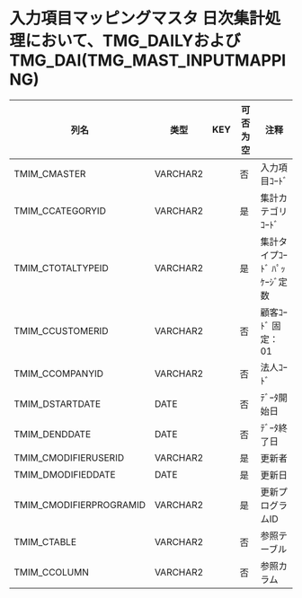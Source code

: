 # 入力項目マッピングマスタ                  日次集計処理において、TMG_DAILYおよびTMG_DAI(TMG_MAST_INPUTMAPPING)
| 列名   | 类型   | KEY  | 可否为空 | 注释   |
| ---- | ---- | ---- | ---- | ---- |
|TMIM_CMASTER|VARCHAR2||否|入力項目ｺｰﾄﾞ                                                                                  |
|TMIM_CCATEGORYID|VARCHAR2||是|集計カテゴリｺｰﾄﾞ                                                                                |
|TMIM_CTOTALTYPEID|VARCHAR2||是|集計タイプｺｰﾄﾞ                     ﾊﾟｯｹｰｼﾞ定数                                                   |
|TMIM_CCUSTOMERID|VARCHAR2||否|顧客ｺｰﾄﾞ                        固定：01                                                       |
|TMIM_CCOMPANYID|VARCHAR2||否|法人ｺｰﾄﾞ                                                                                    |
|TMIM_DSTARTDATE|DATE||否|ﾃﾞｰﾀ開始日                                                                                   |
|TMIM_DENDDATE|DATE||否|ﾃﾞｰﾀ終了日                                                                                   |
|TMIM_CMODIFIERUSERID|VARCHAR2||是|更新者                                                                                       |
|TMIM_DMODIFIEDDATE|DATE||是|更新日                                                                                       |
|TMIM_CMODIFIERPROGRAMID|VARCHAR2||是|更新プログラムID                                                                                 |
|TMIM_CTABLE|VARCHAR2||否|参照テーブル                                                                                    |
|TMIM_CCOLUMN|VARCHAR2||否|参照カラム                                                                                     |
